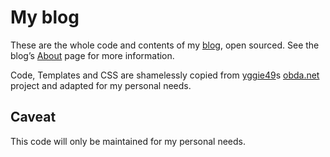 # My blog

These are the whole code and contents of my [blog](http://rangerer.at/), open
sourced. See the blog’s [About](http://rangerer.at/about/) page for more
information.

Code, Templates and CSS are shamelessly copied from
[yggie49](https://github.com/yggi49)s
[obda.net](https://github.com/yggi49/obda.net) project and adapted for my
personal needs.


## Caveat

This code will only be maintained for my personal needs.
